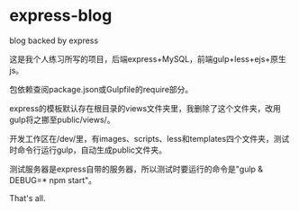 # express-blog
blog backed by express

这是我个人练习所写的项目，后端express+MySQL，前端gulp+less+ejs+原生js。

包依赖查阅package.json或Gulpfile的require部分。

express的模板默认存在根目录的views文件夹里，我删除了这个文件夹，改用gulp将之挪至public/views/。

开发工作区在/dev/里，有images、scripts、less和templates四个文件夹，测试时命令行运行gulp，自动生成public文件夹。

测试服务器是express自带的服务器，所以测试时要运行的命令是"gulp & DEBUG=* npm start"。

That's all.
